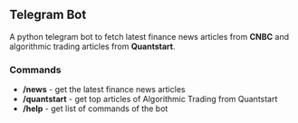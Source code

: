 ## Telegram Bot
A python telegram bot to fetch latest finance news articles from **CNBC** and algorithmic trading articles from **Quantstart**.

### Commands
- **/news** - get the latest finance news articles
- **/quantstart** - get top articles of Algorithmic Trading from Quantstart
- **/help** - get list of commands of the bot
